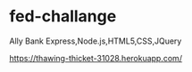 # fed-challange
Ally Bank
Express,Node.js,HTML5,CSS,JQuery

https://thawing-thicket-31028.herokuapp.com/